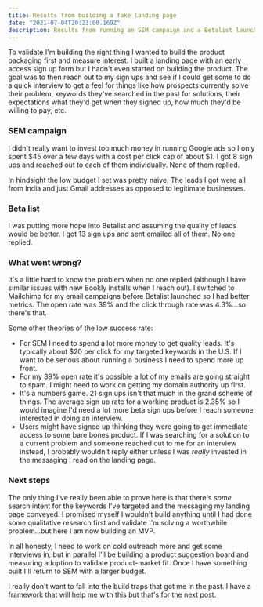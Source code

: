 ```yaml
---
title: Results from building a fake landing page
date: "2021-07-04T20:23:00.169Z"
description: Results from running an SEM campaign and a Betalist launch
---
```


To validate I'm building the right thing I wanted to build the product packaging first and measure interest. I built a landing page with an early access sign up form but I hadn't even started on building the product. The goal was to then reach out to my sign ups and see if I could get some to do a quick interview to get a feel for things like how prospects currently solve their problem, keywords they've searched in the past for solutions, their expectations what they'd get when they signed up, how much they'd be willing to pay, etc.

### SEM campaign
I didn't really want to invest too much money in running Google ads so I only spent $45 over a few days with a cost per click cap of about $1. I got 8 sign ups and reached out to each of them individually. None of them replied.

In hindsight the low budget I set was pretty naive. The leads I got were all from India and just Gmail addresses as opposed to legitimate businesses.

### Beta list
I was putting more hope into Betalist and assuming the quality of leads would be better. I got 13 sign ups and sent emailed all of them. No one replied.

### What went wrong?
It's a little hard to know the problem when no one replied (although I have similar issues with new Bookly installs when I reach out). I switched to Mailchimp for my email campaigns before Betalist launched so I had better metrics. The open rate was 39% and the click through rate was 4.3%...so there's that.

Some other theories of the low success rate:

* For SEM I need to spend a lot more money to get quality leads. It's typically about $20 per click for my targeted keywords in the U.S. If I want to be serious about running a business I need to spend more up front.
* For my 39% open rate it's possible a lot of my emails are going straight to spam. I might need to work on getting my domain authority up first.
* It's a numbers game. 21 sign ups isn't that much in the grand scheme of things. The average sign up rate for a working product is 2.35% so I would imagine I'd need a lot more beta sign ups before I reach someone interested in doing an interview.
* Users might have signed up thinking they were going to get immediate access to some bare bones product. If I was searching for a solution to a current problem and someone reached out to me for an interview instead, I probably wouldn't reply either unless I was _really_ invested in the messaging I read on the landing page.

### Next steps
The only thing I've really been able to prove here is that there's _some_ search intent for the keywords I've targeted and the messaging my landing page conveyed. I promised myself I wouldn't build anything until I had done some qualitative research first and validate I'm solving a worthwhile problem...but here I am now building an MVP.

In all honesty, I need to work on cold outreach more and get some interviews in, but in parallel I'll be building a product suggestion board and measuring adoption to validate product-market fit. Once I have something built I'll return to SEM with a larger budget.

I really don't want to fall into the build traps that got me in the past. I have a framework that will help me with this but that's for the next post.